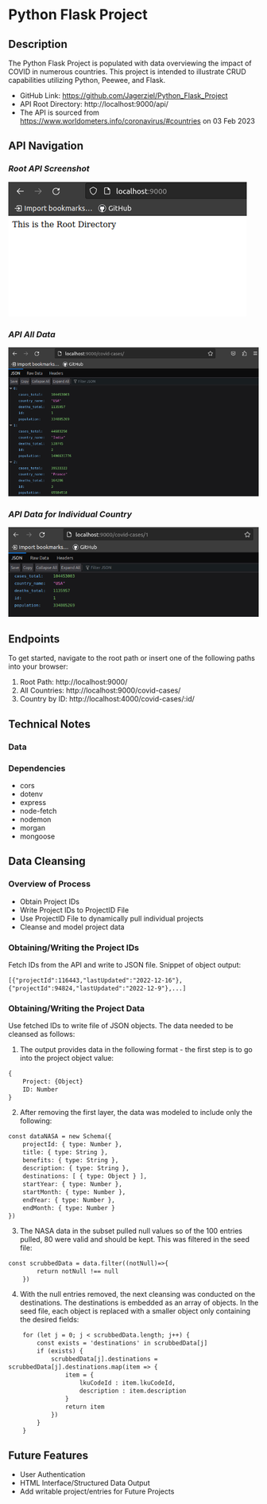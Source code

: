 # Python Flask Project

## Description

The Python Flask Project is populated with data overviewing the impact of COVID in numerous countries.  This project is intended to illustrate CRUD capabilities utilizing Python, Peewee, and Flask.

- GitHub Link: https://github.com/Jagerziel/Python_Flask_Project
- API Root Directory: http://localhost:9000/api/
- The API is sourced from https://www.worldometers.info/coronavirus/#countries on 03 Feb 2023

## API Navigation

### ***Root API Screenshot***

![API Root](./README_Images/RM_Img_1.png)

### ***API All Data***

![API All](./README_Images/RM_Img_2.png)

### ***API Data for Individual Country***

![API Single Country](./README_Images/RM_Img_3.png)


## Endpoints

To get started, navigate to the root path or insert one of the following paths into your browser:
1) Root Path:  http://localhost:9000/
2) All Countries: http://localhost:9000/covid-cases/
3) Country by ID: http://localhost:4000/covid-cases/:id/

## Technical Notes

### Data

### Dependencies

- cors
- dotenv
- express
- node-fetch
- nodemon
- morgan
- mongoose

## Data Cleansing

### Overview of Process

- Obtain Project IDs
- Write Project IDs to ProjectID File
- Use ProjectID File to dynamically pull individual projects
- Cleanse and model project data

### Obtaining/Writing the Project IDs

Fetch IDs from the API and write to JSON file.  Snippet of object output:
```
[{"projectId":116443,"lastUpdated":"2022-12-16"},{"projectId":94824,"lastUpdated":"2022-12-9"},...]
```
### Obtaining/Writing the Project Data
Use fetched IDs to write file of JSON objects.  The data needed to be cleansed as follows:
1) The output provides data in the following format - the first step is to go into the project object value:
```
{
    Project: {Object}
    ID: Number
}
```

2) After removing the first layer, the data was modeled to include only the following:
```
const dataNASA = new Schema({
    projectId: { type: Number },
    title: { type: String },
    benefits: { type: String },
    description: { type: String },
    destinations: [ { type: Object } ],
    startYear: { type: Number },
    startMonth: { type: Number },
    endYear: { type: Number },
    endMonth: { type: Number }
})

```
3) The NASA data in the subset pulled null values so of the 100 entries pulled, 80 were valid and should be kept.  This was filtered in the seed file:
```
const scrubbedData = data.filter((notNull)=>{
        return notNull !== null
    })
```
4) With the null entries removed, the next cleansing was conducted on the destinations.  The destinations is embedded as an array of objects.  In the seed file, each object is replaced with a smaller object only containing the desired fields:
```
    for (let j = 0; j < scrubbedData.length; j++) {
        const exists = 'destinations' in scrubbedData[j]
        if (exists) {
            scrubbedData[j].destinations = scrubbedData[j].destinations.map(item => {
                item = {
                    lkuCodeId : item.lkuCodeId,
                    description : item.description
                }
                return item
            })
        } 
    }
```

## Future Features

- User Authentication
- HTML Interface/Structured Data Output 
- Add writable project/entries for Future Projects

